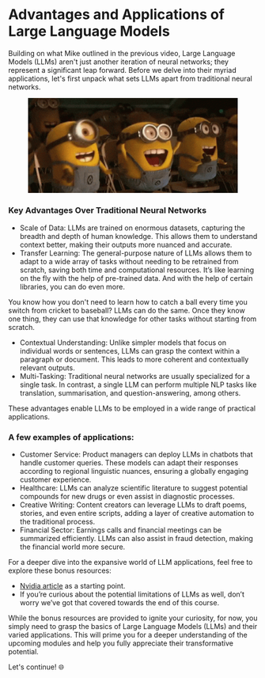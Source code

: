 # Advantages and Applications of Large Language Models

Building on what Mike outlined in the previous video, Large Language Models (LLMs) aren't just another iteration of neural networks; they represent a significant leap forward. Before we delve into their myriad applications, let's first unpack what sets LLMs apart from traditional neural networks.

<figure><img src="../.gitbook/assets/minions-celebration (1).gif" alt=""><figcaption></figcaption></figure>

### Key Advantages Over Traditional Neural Networks

* Scale of Data: LLMs are trained on enormous datasets, capturing the breadth and depth of human knowledge. This allows them to understand context better, making their outputs more nuanced and accurate.
* Transfer Learning: The general-purpose nature of LLMs allows them to adapt to a wide array of tasks without needing to be retrained from scratch, saving both time and computational resources. It’s like learning on the fly with the help of pre-trained data. And with the help of certain libraries, you can do even more.&#x20;

You know how you don't need to learn how to catch a ball every time you switch from cricket to baseball? LLMs can do the same. Once they know one thing, they can use that knowledge for other tasks without starting from scratch.

* Contextual Understanding: Unlike simpler models that focus on individual words or sentences, LLMs can grasp the context within a paragraph or document. This leads to more coherent and contextually relevant outputs.
* Multi-Tasking: Traditional neural networks are usually specialized for a single task. In contrast, a single LLM can perform multiple NLP tasks like translation, summarisation, and question-answering, among others.

These advantages enable LLMs to be employed in a wide range of practical applications.

### A few examples of applications:

* Customer Service: Product managers can deploy LLMs in chatbots that handle customer queries. These models can adapt their responses according to regional linguistic nuances, ensuring a globally engaging customer experience.
* Healthcare: LLMs can analyze scientific literature to suggest potential compounds for new drugs or even assist in diagnostic processes.
* Creative Writing: Content creators can leverage LLMs to draft poems, stories, and even entire scripts, adding a layer of creative automation to the traditional process.
* Financial Sector: Earnings calls and financial meetings can be summarized efficiently. LLMs can also assist in fraud detection, making the financial world more secure.

For a deeper dive into the expansive world of LLM applications, feel free to explore these bonus resources:

* [Nvidia article](https://blogs.nvidia.com/blog/2023/01/26/what-are-large-language-models-used-for/) as a starting point.
* If you’re curious about the potential limitations of LLMs as well, don’t worry we’ve got that covered towards the end of this course.

While the bonus resources are provided to ignite your curiosity, for now, you simply need to grasp the basics of Large Language Models (LLMs) and their varied applications. This will prime you for a deeper understanding of the upcoming modules and help you fully appreciate their transformative potential.

Let's continue! 🌐
